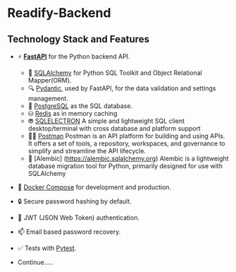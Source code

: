 # Readify-Backend 



## Technology Stack and Features

- ⚡ [**FastAPI**](https://fastapi.tiangolo.com) for the Python backend API.
    - 🧰 [SQLAlchemy](https://www.sqlalchemy.org/) for Python SQL Toolkit and Object Relational Mapper(ORM).
    - 🔍 [Pydantic](https://docs.pydantic.dev), used by FastAPI, for the data validation and settings management.
    - 💾 [PostgreSQL](https://www.postgresql.org) as the SQL 
    database.
    - ⛁ [Redis](https://redis.io/) as in memory caching
    - ⛃ [SQLELECTRON](https://sqlectron.github.io) A simple and  lightweight SQL client desktop/terminal with cross database and platform support
    - 👮‍♂️ [Postman](https://www.postman.com/) Postman is an API platform for building and using APIs. It offers a set of tools, a repository, workspaces, and governance to simplify and streamline the 
    API lifecycle.
    - 🔁 [Alembic] (https://alembic.sqlalchemy.org) Alembic is a lightweight database migration tool for Python, primarily designed for use with SQLAlchemy


- 🐋 [Docker Compose](https://www.docker.com) for development and production.
- 🔒 Secure password hashing by default.
- 🔑 JWT (JSON Web Token) authentication.
- 📫 Email based password recovery.
- ✅ Tests with [Pytest](https://pytest.org).
- Continue.....

